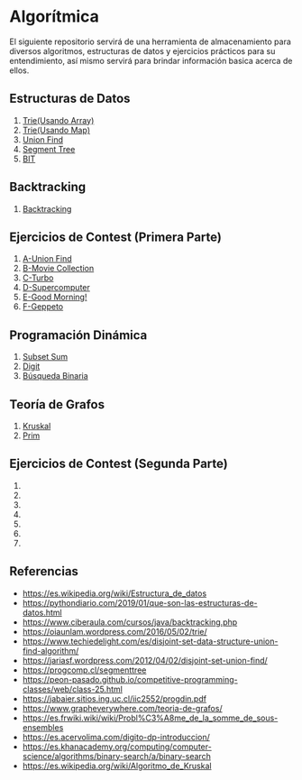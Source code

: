 # Algorítmica
El siguiente repositorio servirá de una herramienta de almacenamiento 
para diversos algoritmos, estructuras de datos y ejercicios prácticos 
para su entendimiento, así mismo servirá para brindar información basica 
acerca de ellos.

## Estructuras de Datos
1. [Trie(Usando Array)](https://github.com/Priset/Algoritmica/tree/main/Cap%C3%ADtulo%20%201/Trie%20Array)
2. [Trie(Usando Map)](https://github.com/Priset/Algoritmica/tree/main/Cap%C3%ADtulo%20%201/Trie%20Map)
3. [Union Find](https://github.com/Priset/Algoritmica/tree/main/Cap%C3%ADtulo%20%201/Union%20Find)
4. [Segment Tree](https://github.com/Priset/Algoritmica/tree/main/Cap%C3%ADtulo%20%201/Segment%20Tree)
5. [BIT](https://github.com/Priset/Algoritmica/tree/main/Cap%C3%ADtulo%20%201/BIT)

## Backtracking
1. [Backtracking](https://github.com/Priset/Algoritmica/tree/main/Cap%C3%ADtulo%20%202/Bactracking)

## Ejercicios de Contest (Primera Parte)
1. [A-Union Find](https://github.com/Priset/Algoritmica/tree/main/Contest/A%20-%20Union%20Find)
2. [B-Movie Collection](https://github.com/Priset/Algoritmica/tree/main/Contest/B%20-%20Movie%20Collection)
3. [C-Turbo](https://github.com/Priset/Algoritmica/tree/main/Contest/C%20-%20Turbo)
4. [D-Supercomputer](https://github.com/Priset/Algoritmica/tree/main/Contest/D%20-%20Supercomputer)
5. [E-Good Morning!](https://github.com/Priset/Algoritmica/tree/main/Contest/E%20-%20Good%20Morning!)
6. [F-Geppeto](https://github.com/Priset/Algoritmica/tree/main/Contest/F%20-%20Geppeto)

## Programación Dinámica 
1. [Subset Sum](https://github.com/Priset/Algoritmica/tree/main/Cap%C3%ADtulo%20%203/Subset%20Sum)
2. [Digit](https://github.com/Priset/Algoritmica/tree/main/Cap%C3%ADtulo%20%203/Digit)
3. [Búsqueda Binaria](https://github.com/Priset/Algoritmica/tree/main/Cap%C3%ADtulo%20%203/Busqueda%20Binaria)

## Teoría de Grafos
1. [Kruskal](https://github.com/Priset/Algoritmica/tree/main/Cap%C3%ADtulo%20%204/Kruskal)
2. [Prim]()

## Ejercicios de Contest (Segunda Parte)
1.
2.
3.
4.
5.
6.
7.

## Referencias
* https://es.wikipedia.org/wiki/Estructura_de_datos
* https://pythondiario.com/2019/01/que-son-las-estructuras-de-datos.html
* https://www.ciberaula.com/cursos/java/backtracking.php
* https://oiaunlam.wordpress.com/2016/05/02/trie/
* https://www.techiedelight.com/es/disjoint-set-data-structure-union-find-algorithm/
* https://jariasf.wordpress.com/2012/04/02/disjoint-set-union-find/
* https://progcomp.cl/segmenttree
* https://peon-pasado.github.io/competitive-programming-classes/web/class-25.html
* https://jabaier.sitios.ing.uc.cl/iic2552/progdin.pdf
* https://www.grapheverywhere.com/teoria-de-grafos/
* https://es.frwiki.wiki/wiki/Probl%C3%A8me_de_la_somme_de_sous-ensembles
* https://es.acervolima.com/digito-dp-introduccion/
* https://es.khanacademy.org/computing/computer-science/algorithms/binary-search/a/binary-search
* https://es.wikipedia.org/wiki/Algoritmo_de_Kruskal



